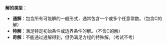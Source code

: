 **解的类型**：
   - **通解**：包含所有可能解的一般形式，通常包含一个或多个任意常数。（包含C的解）
   - **特解**：满足特定初始条件或边界条件的解。（不含C的解）
   - **奇解**：不能通过通解得到，但仍满足方程的特殊解。（考试不考）